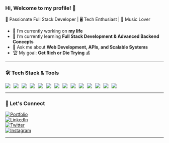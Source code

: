 ### Hi, Welcome to my profile! 👋  

🚀 Passionate Full Stack Developer | 🖥️ Tech Enthusiast | 🎵 Music Lover  

- 🔭 I’m currently working on **my life**  
- 🌱 I’m currently learning **Full Stack Development & Advanced Backend Concepts**  
- 💬 Ask me about **Web Development, APIs, and Scalable Systems**  
- 🏆 My goal: **Get Rich or Die Trying** 💰  

---

### 🛠 Tech Stack & Tools  

<div style="display:flex; gap:10px; flex-wrap: wrap;">

<img src="https://img.shields.io/badge/Node.js-43853D?style=for-the-badge&logo=node.js&logoColor=white">
<img src="https://img.shields.io/badge/NestJS-E0234E?style=for-the-badge&logo=nestjs&logoColor=white">
<img src="https://img.shields.io/badge/TypeScript-007ACC?style=for-the-badge&logo=typescript&logoColor=white">
<img src="https://img.shields.io/badge/React-20232A?style=for-the-badge&logo=react&logoColor=61DAFB">
<img src="https://img.shields.io/badge/React_Native-20232A?style=for-the-badge&logo=react&logoColor=61DAFB">
<img src="https://img.shields.io/badge/Tailwind_CSS-38B2AC?style=for-the-badge&logo=tailwind-css&logoColor=white">
<img src="https://img.shields.io/badge/Django-092E20?style=for-the-badge&logo=django&logoColor=white">
<img src="https://img.shields.io/badge/Next.js-000?style=for-the-badge&logo=nextdotjs&logoColor=white">
<img src="https://img.shields.io/badge/Laravel-FF2D20?style=for-the-badge&logo=laravel&logoColor=white">
<img src="https://img.shields.io/badge/PHP-777BB4?style=for-the-badge&logo=php&logoColor=white">
<img src="https://img.shields.io/badge/Expo-000020?style=for-the-badge&logo=expo&logoColor=white">
<img src="https://img.shields.io/badge/PostgreSQL-336791?style=for-the-badge&logo=postgresql&logoColor=white">
<img src="https://img.shields.io/badge/MySQL-4479A1?style=for-the-badge&logo=mysql&logoColor=white">
<img src="https://img.shields.io/badge/MongoDB-4EA94B?style=for-the-badge&logo=mongodb&logoColor=white">
</div>


---

### 📡 Let's Connect  
[![Portfolio](https://img.shields.io/badge/Portfolio-000?style=for-the-badge&logo=vercel)](#)  
[![LinkedIn](https://img.shields.io/badge/LinkedIn-0A66C2?style=for-the-badge&logo=linkedin&logoColor=white)](https://www.linkedin.com/in/igor-teixeira-a06b76228)  
[![Twitter](https://img.shields.io/badge/Twitter-1DA1F2?style=for-the-badge&logo=twitter&logoColor=white)](#)  
[![Instagram](https://img.shields.io/badge/Instagram-E4405F?style=for-the-badge&logo=instagram&logoColor=white)](https://www.instagram.com/bigit_3k)  

---


